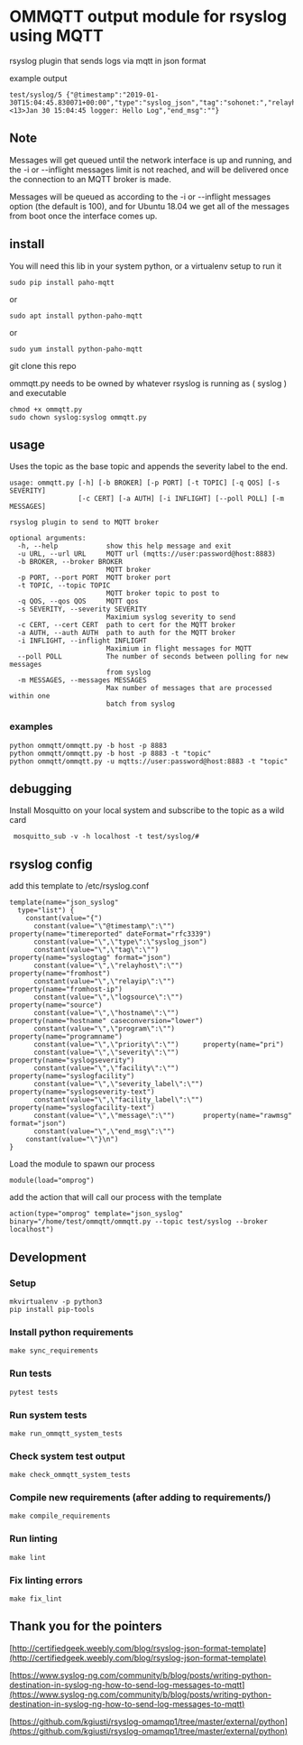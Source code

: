 # OMMQTT output module for rsyslog using MQTT

rsyslog plugin that sends logs via mqtt in json format

example output

    test/syslog/5 {"@timestamp":"2019-01-30T15:04:45.830071+00:00","type":"syslog_json","tag":"sohonet:","relayhost":"testhost","relayip":"127.0.0.1","logsource":"testhost","hostname":"testhost","program":"logger","priority":"13","severity":"5","facility":"1","severity_label":"notice","facility_label":"user","message":"<13>Jan 30 15:04:45 logger: Hello Log","end_msg":""}


## Note

Messages will get queued until the network interface is up and running, and the -i or --inflight messages limit is not reached, and will be delivered once the  connection to an MQTT broker is made.

Messages will be queued as according to the -i or --inflight messages option (the default is 100), and for Ubuntu 18.04 we get all of the messages from boot once the interface comes up.

## install
You will need this lib in your system python, or a virtualenv setup to run it

    sudo pip install paho-mqtt

or

    sudo apt install python-paho-mqtt

or

    sudo yum install python-paho-mqtt

git clone this repo

ommqtt.py needs to be owned by whatever rsyslog is running as ( syslog ) and executable

    chmod +x ommqtt.py
    sudo chown syslog:syslog ommqtt.py


## usage

Uses the topic as the base topic and appends the severity label to the end.

    usage: ommqtt.py [-h] [-b BROKER] [-p PORT] [-t TOPIC] [-q QOS] [-s SEVERITY]
                     [-c CERT] [-a AUTH] [-i INFLIGHT] [--poll POLL] [-m MESSAGES]

    rsyslog plugin to send to MQTT broker

    optional arguments:
      -h, --help            show this help message and exit
      -u URL, --url URL     MQTT url (mqtts://user:password@host:8883)
      -b BROKER, --broker BROKER
                            MQTT broker
      -p PORT, --port PORT  MQTT broker port
      -t TOPIC, --topic TOPIC
                            MQTT broker topic to post to
      -q QOS, --qos QOS     MQTT qos
      -s SEVERITY, --severity SEVERITY
                            Maximium syslog severity to send
      -c CERT, --cert CERT  path to cert for the MQTT broker
      -a AUTH, --auth AUTH  path to auth for the MQTT broker
      -i INFLIGHT, --inflight INFLIGHT
                            Maximium in flight messages for MQTT
      --poll POLL           The number of seconds between polling for new messages
                            from syslog
      -m MESSAGES, --messages MESSAGES
                            Max number of messages that are processed within one
                            batch from syslog

### examples

    python ommqtt/ommqtt.py -b host -p 8883
    python ommqtt/ommqtt.py -b host -p 8883 -t "topic"
    python ommqtt/ommqtt.py -u mqtts://user:password@host:8883 -t "topic"


## debugging

Install Mosquitto on your local system and subscribe to the topic as a wild card

     mosquitto_sub -v -h localhost -t test/syslog/#

## rsyslog config

add this template to /etc/rsyslog.conf

    template(name="json_syslog"
      type="list") {
        constant(value="{")
          constant(value="\"@timestamp\":\"")       property(name="timereported" dateFormat="rfc3339")
          constant(value="\",\"type\":\"syslog_json")
          constant(value="\",\"tag\":\"")           property(name="syslogtag" format="json")
          constant(value="\",\"relayhost\":\"")     property(name="fromhost")
          constant(value="\",\"relayip\":\"")       property(name="fromhost-ip")
          constant(value="\",\"logsource\":\"")     property(name="source")
          constant(value="\",\"hostname\":\"")      property(name="hostname" caseconversion="lower")
          constant(value="\",\"program\":\"")      property(name="programname")
          constant(value="\",\"priority\":\"")      property(name="pri")
          constant(value="\",\"severity\":\"")      property(name="syslogseverity")
          constant(value="\",\"facility\":\"")      property(name="syslogfacility")
          constant(value="\",\"severity_label\":\"")   property(name="syslogseverity-text")
          constant(value="\",\"facility_label\":\"")   property(name="syslogfacility-text")
          constant(value="\",\"message\":\"")       property(name="rawmsg" format="json")
          constant(value="\",\"end_msg\":\"")
        constant(value="\"}\n")
    }


Load the module to spawn our process

    module(load="omprog")

add the action that will call our process with the template

    action(type="omprog" template="json_syslog" binary="/home/test/ommqtt/ommqtt.py --topic test/syslog --broker localhost")


## Development

### Setup

    mkvirtualenv -p python3
    pip install pip-tools

### Install python requirements

    make sync_requirements

### Run tests

    pytest tests

### Run system tests    

    make run_ommqtt_system_tests

### Check system test output

    make check_ommqtt_system_tests

### Compile new requirements (after adding to requirements/)

    make compile_requirements

### Run linting

    make lint

### Fix linting errors

    make fix_lint


## Thank you for the pointers

[http://certifiedgeek.weebly.com/blog/rsyslog-json-format-template](http://certifiedgeek.weebly.com/blog/rsyslog-json-format-template)

[https://www.syslog-ng.com/community/b/blog/posts/writing-python-destination-in-syslog-ng-how-to-send-log-messages-to-mqtt](https://www.syslog-ng.com/community/b/blog/posts/writing-python-destination-in-syslog-ng-how-to-send-log-messages-to-mqtt)

[https://github.com/kgiusti/rsyslog-omamqp1/tree/master/external/python](https://github.com/kgiusti/rsyslog-omamqp1/tree/master/external/python)
